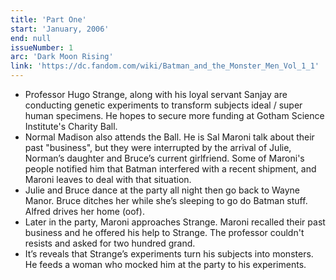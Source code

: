 ```yaml
---
title: 'Part One'
start: 'January, 2006'
end: null
issueNumber: 1
arc: 'Dark Moon Rising'
link: 'https://dc.fandom.com/wiki/Batman_and_the_Monster_Men_Vol_1_1'
---
```


- Professor Hugo Strange, along with his loyal servant Sanjay are conducting genetic experiments to transform subjects ideal / super human specimens. He hopes to secure more funding at Gotham Science Institute's Charity Ball.
- Normal Madison also attends the Ball. He is Sal Maroni talk about their past "business", but they were interrupted by the arrival of Julie, Norman’s daughter and Bruce’s current girlfriend. Some of Maroni's people notified him that Batman interfered with a recent shipment, and Maroni leaves to deal with that situation.
- Julie and Bruce dance at the party all night then go back to Wayne Manor. Bruce ditches her while she’s sleeping to go do Batman stuff. Alfred drives her home (oof).
- Later in the party, Maroni approaches Strange. Maroni recalled their past business and he offered his help to Strange. The professor couldn't resists and asked for two hundred grand.
- It’s reveals that Strange’s experiments turn his subjects into monsters. He feeds a woman who mocked him at the party to his experiments.
